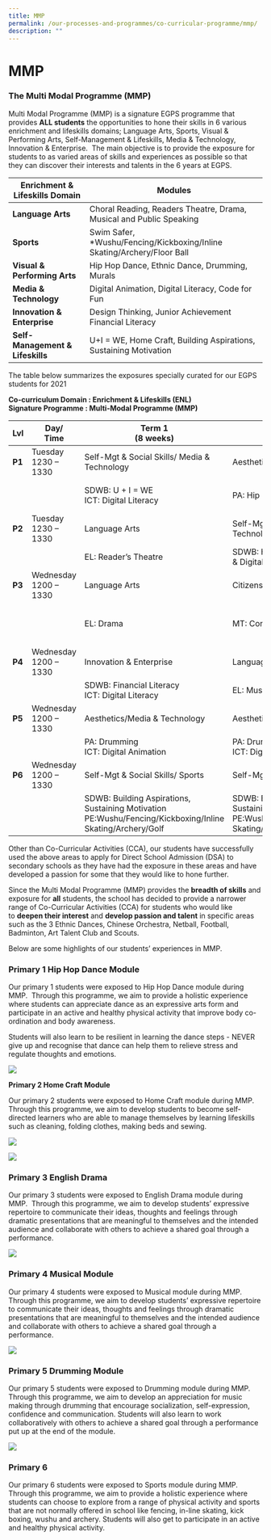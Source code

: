 ```yaml
---
title: MMP
permalink: /our-processes-and-programmes/co-curricular-programme/mmp/
description: ""
---
```

# **MMP**

### The Multi Modal Programme (MMP)

Multi Modal Programme (MMP) is&nbsp;a signature EGPS programme that provides&nbsp;**ALL students**&nbsp;the opportunities to hone their skills in 6 various enrichment and lifeskills domains; Language Arts, Sports, Visual &amp; Performing Arts, Self-Management &amp; Lifeskills, Media &amp; Technology, Innovation &amp; Enterprise.&nbsp; The main objective is to provide the exposure for students to as varied areas of skills and experiences as possible so that they can discover their interests and talents in the 6 years at EGPS.

| **Enrichment &amp; Lifeskills Domain** 	| Modules 	|
|---	|---	|
| **Language Arts** 	| Choral Reading, Readers Theatre, Drama, Musical and Public Speaking 	|
| **Sports** 	| Swim Safer, *Wushu/Fencing/Kickboxing/Inline Skating/Archery/Floor Ball 	|
| **Visual &amp; Performing Arts** 	| Hip Hop Dance, Ethnic Dance, Drumming, Murals 	|
| **Media &amp; Technology** 	| Digital Animation, Digital Literacy, Code for Fun 	|
| **Innovation &amp; Enterprise** 	| Design Thinking, Junior Achievement Financial Literacy 	|
| **Self-Management &amp; Lifeskills** 	| U+I = WE, Home Craft, Building Aspirations, Sustaining Motivation 	|



The table below summarizes the exposures specially curated for our EGPS students for 2021

**Co-curriculum Domain : Enrichment &amp; Lifeskills (ENL)**   
**Signature Programme : Multi-Modal Programme (MMP)**

| **Lvl** 	| Day/ <br>Time 	| Term 1<br>(8 weeks) 	| Term 2<br>(8 weeks) 	| Term 3<br>(8 weeks) 	|
|---	|---	|---	|---	|---	|
| **P1** 	| Tuesday<br>1230 – 1330 	| Self-Mgt &amp; Social Skills/ Media &amp; Technology 	| Aesthetics 	| Language Arts 	|
|  	|  	| SDWB: U + I  = WE<br>ICT: Digital Literacy 	| PA: Hip Hop Dance 	| EL: Choral Reading/<br>Poetry Recitation 	|
| **P2** 	| Tuesday<br>1230 – 1330 	| Language Arts 	| Self-Mgt &amp; Social Skills/ Media &amp; Technology 	| Aesthetics  	|
|  	|  	| EL: Reader’s Theatre 	| SDWB: Home Craft<br>&amp; Digital Literacy 	| PA: Ethnic Dance 	|
| **P3** 	| Wednesday<br>1200 – 1330 	| Language Arts 	| Citizenship 	| Innovation &amp; Enterprise 	|
|  	|  	| EL: Drama 	| MT: Conversation CL/ML (CCM) 	| SCI: Design Thinking<br>ICT: Digital Literacy 	|
| **P4** 	| Wednesday<br>1200 – 1330 	| Innovation &amp; Enterprise 	| Language Arts 	| Innovation &amp; Enterprise 	|
|  	|  	| SDWB: Financial Literacy<br>ICT: Digital Literacy 	| EL: Musical 	| IPW: STEAM 	|
| **P5** 	| Wednesday<br>1200 – 1330 	| Aesthetics/Media &amp; Technology 	| Aesthetics/ Media &amp; Technology 	| Language Arts 	|
|  	|  	| PA: Drumming<br>ICT: Digital Animation 	| PA: Drumming<br>ICT: Digital Animation 	| EL: Public Speaking/Oratory 	|
| **P6** 	| Wednesday<br>1200 – 1330 	| Self-Mgt &amp; Social Skills/ Sports 	| Self-Mgt &amp; Social Skills/ Sports 	|   	|
|  	|  	| SDWB: Building Aspirations, Sustaining Motivation<br>PE:Wushu/Fencing/Kickboxing/Inline Skating/Archery/Golf 	| SDWB: Building Aspirations, Sustaining Motivation<br>PE:Wushu/Fencing/Kickboxing/Inline Skating/Archery/Golf 	| PSLE Preparation 	|

Other than Co-Curricular Activities (CCA), our students have successfully used the above areas to apply for Direct School Admission (DSA) to secondary schools as they have had the exposure in these areas and have developed a passion for some that they would like to hone further.

Since the Multi Modal Programme (MMP) provides the&nbsp;**breadth of skills**&nbsp;and exposure for&nbsp;**all**&nbsp;students, the school has decided to provide a narrower range of Co-Curricular Activities (CCA) for students who would like to&nbsp;**deepen their interest**&nbsp;and&nbsp;**develop passion and talent**&nbsp;in specific areas such as the 3 Ethnic Dances, Chinese Orchestra, Netball, Football, Badminton, Art Talent Club and Scouts.

Below are some highlights of our students’ experiences in MMP.

### Primary 1 Hip Hop Dance Module

Our primary 1 students were exposed to Hip Hop Dance module during MMP. &nbsp;Through this programme, we aim to&nbsp;provide a holistic experience where students can appreciate dance as an expressive arts form and participate in an active and healthy physical activity that improve body co-ordination and body awareness.

Students will also learn to be resilient in learning the dance steps - NEVER give up and recognise that dance can help them to relieve stress and regulate thoughts and emotions.

![](/images/AE1.jpg)

**Primary 2 Home Craft Module**

Our primary 2 students were exposed to Home Craft module during MMP.&nbsp; Through this&nbsp;programme, we aim to&nbsp;develop students to become self-directed learners who are able to manage themselves by learning lifeskills such as cleaning, folding clothes, making beds and sewing.

![](/images/AE2.jpg)

![](/images/AE9.jpg)

### Primary 3 English Drama

Our primary 3 students were exposed to English Drama module during MMP.&nbsp; Through this programme, we aim to&nbsp;develop students’ expressive repertoire to communicate their ideas, thoughts and feelings through dramatic presentations that are meaningful to themselves and the intended audience and collaborate with others to achieve a shared goal through a performance.

![](/images/AE3.jpg)

### Primary 4 Musical Module

Our primary 4 students were exposed to Musical module during MMP.&nbsp; Through this programme, we aim to&nbsp;develop students’ expressive repertoire to communicate their ideas, thoughts and feelings through dramatic presentations that are meaningful to themselves and the intended audience and collaborate with others to achieve a shared goal through a performance.

![](/images/AE4.jpg)

### Primary 5 Drumming Module

Our primary 5 students were exposed to Drumming module during MMP.&nbsp; Through this programme, we aim to&nbsp;develop an appreciation for music making through drumming that encourage socialization, self-expression, confidence and communication. Students will also learn to work collaboratively with others to achieve a shared goal through a performance put up at the end of the module.

![](/images/AE5.jpg)

### Primary 6

Our primary 6 students were exposed to Sports module during MMP.&nbsp; Through this programme, we aim to&nbsp;provide a holistic experience where students can choose to explore from a range of physical activity and sports that are not normally offered in school like fencing, in-line skating, kick boxing, wushu and archery. Students will also get to participate in an active and healthy physical activity.

